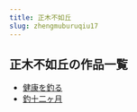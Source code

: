 ```yaml
---
title: 正木不如丘
slug: zhengmuburuqiu17
---
```


## 正木不如丘の作品一覧

- [健康を釣る](jiankangwodiaoru08)
- [釣十二ヶ月](diaoshierkeyue81)
